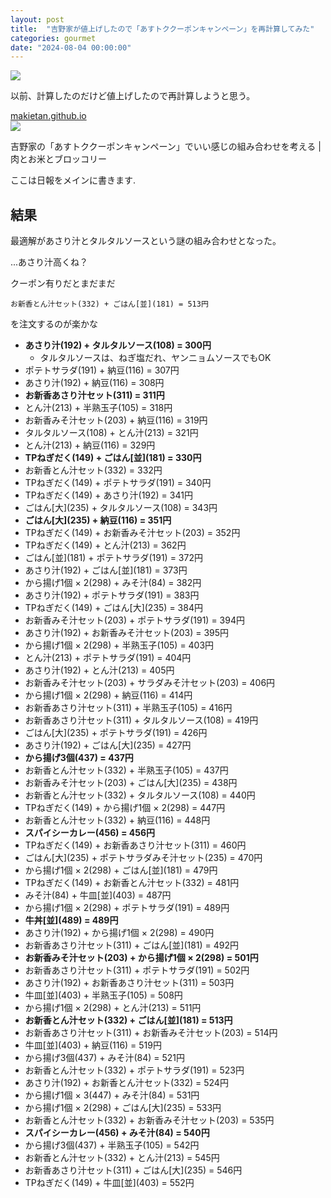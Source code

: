 ```yaml
---
layout: post
title:  "吉野家が値上げしたので「あすトククーポンキャンペーン」を再計算してみた"
categories: gourmet
date: "2024-08-04 00:00:00"
---
```


![](https://www.yoshinoya.com/wp-content/uploads/2024/05/29165008/240430-asutoku-pc.jpg)

以前、計算したのだけど値上げしたので再計算しようと思う。


<div class="card">
  <a href="https://makietan.github.io/gourmet/2024/06/26/report.html"></a>
  <div class="card__header">
    <a href="https://makietan.github.io/gourmet/2024/06/26/report.html">makietan.github.io</a>
  </div>
  <div class="card__image">
    <img src="https://makietan.github.io/assets/thumbnail/logo.png">
  </div>
  <div class="card__title">
    <p>吉野家の「あすトククーポンキャンペーン」でいい感じの組み合わせを考える | 肉とお米とブロッコリー</p>
  </div>
  <div class="card__description">
    <p>ここは日報をメインに書きます.</p>
  </div>
</div>


## 結果

最適解があさり汁とタルタルソースという謎の組み合わせとなった。

...あさり汁高くね？

クーポン有りだとまだまだ

```
お新香とん汁セット(332) + ごはん[並](181) = 513円
```

を注文するのが楽かな

- **あさり汁(192) + タルタルソース(108) = 300円**
  - タルタルソースは、ねぎ塩だれ、ヤンニョムソースでもOK
- ポテトサラダ(191) + 納豆(116) = 307円
- あさり汁(192) + 納豆(116) = 308円
- **お新香あさり汁セット(311) = 311円**
- とん汁(213) + 半熟玉子(105) = 318円
- お新香みそ汁セット(203) + 納豆(116) = 319円
- タルタルソース(108) + とん汁(213) = 321円
- とん汁(213) + 納豆(116) = 329円
- **TPねぎだく(149) + ごはん\[並](181) = 330円**
- お新香とん汁セット(332) = 332円
- TPねぎだく(149) + ポテトサラダ(191) = 340円
- TPねぎだく(149) + あさり汁(192) = 341円
- ごはん\[大](235) + タルタルソース(108) = 343円
- **ごはん\[大](235) + 納豆(116) = 351円**
- TPねぎだく(149) + お新香みそ汁セット(203) = 352円
- TPねぎだく(149) + とん汁(213) = 362円
- ごはん\[並](181) + ポテトサラダ(191) = 372円
- あさり汁(192) + ごはん\[並](181) = 373円
- から揚げ1個 × 2(298) + みそ汁(84) = 382円
- あさり汁(192) + ポテトサラダ(191) = 383円
- TPねぎだく(149) + ごはん\[大](235) = 384円
- お新香みそ汁セット(203) + ポテトサラダ(191) = 394円
- あさり汁(192) + お新香みそ汁セット(203) = 395円
- から揚げ1個 × 2(298) + 半熟玉子(105) = 403円
- とん汁(213) + ポテトサラダ(191) = 404円
- あさり汁(192) + とん汁(213) = 405円
- お新香みそ汁セット(203) + サラダみそ汁セット(203) = 406円
- から揚げ1個 × 2(298) + 納豆(116) = 414円
- お新香あさり汁セット(311) + 半熟玉子(105) = 416円
- お新香あさり汁セット(311) + タルタルソース(108) = 419円
- ごはん\[大](235) + ポテトサラダ(191) = 426円
- あさり汁(192) + ごはん\[大](235) = 427円
- **から揚げ3個(437) = 437円**
- お新香とん汁セット(332) + 半熟玉子(105) = 437円
- お新香みそ汁セット(203) + ごはん\[大](235) = 438円
- お新香とん汁セット(332) + タルタルソース(108) = 440円
- TPねぎだく(149) + から揚げ1個 × 2(298) = 447円
- お新香とん汁セット(332) + 納豆(116) = 448円
- **スパイシーカレー(456) = 456円**
- TPねぎだく(149) + お新香あさり汁セット(311) = 460円
- ごはん\[大](235) + ポテトサラダみそ汁セット(235) = 470円
- から揚げ1個 × 2(298) + ごはん\[並](181) = 479円
- TPねぎだく(149) + お新香とん汁セット(332) = 481円
- みそ汁(84) + 牛皿\[並](403) = 487円
- から揚げ1個 × 2(298) + ポテトサラダ(191) = 489円
- **牛丼\[並](489) = 489円**
- あさり汁(192) + から揚げ1個 × 2(298) = 490円
- お新香あさり汁セット(311) + ごはん\[並](181) = 492円
- **お新香みそ汁セット(203) + から揚げ1個 × 2(298) = 501円**
- お新香あさり汁セット(311) + ポテトサラダ(191) = 502円
- あさり汁(192) + お新香あさり汁セット(311) = 503円
- 牛皿\[並](403) + 半熟玉子(105) = 508円
- から揚げ1個 × 2(298) + とん汁(213) = 511円
- **お新香とん汁セット(332) + ごはん\[並](181) = 513円**
- お新香あさり汁セット(311) + お新香みそ汁セット(203) = 514円
- 牛皿\[並](403) + 納豆(116) = 519円
- から揚げ3個(437) + みそ汁(84) = 521円
- お新香とん汁セット(332) + ポテトサラダ(191) = 523円
- あさり汁(192) + お新香とん汁セット(332) = 524円
- から揚げ1個 × 3(447) + みそ汁(84) = 531円
- から揚げ1個 × 2(298) + ごはん\[大](235) = 533円
- お新香とん汁セット(332) + お新香みそ汁セット(203) = 535円
- **スパイシーカレー(456) + みそ汁(84) = 540円**
- から揚げ3個(437) + 半熟玉子(105) = 542円
- お新香とん汁セット(332) + とん汁(213) = 545円
- お新香あさり汁セット(311) + ごはん\[大](235) = 546円
- TPねぎだく(149) + 牛皿\[並](403) = 552円

<script>
const menu = [
    { "name": "TPねぎだく", "price": 149 },
    { "name": "あさり汁", "price": 192 },
    { "name": "お新香", "price": 149 },
    { "name": "お新香あさり汁セット", "price": 311 },
    { "name": "お新香とん汁セット", "price": 332 },
    { "name": "お新香みそ汁セット", "price": 203 },
    { "name": "から揚げ1個 × 2", "price": 298 },
    { "name": "から揚げ1個 × 3", "price": 447 },
    { "name": "から揚げ1個", "price": 149 },
    { "name": "から揚げ3個", "price": 437 },
    { "name": "から揚げ丼[並]", "price": 564 },
    { "name": "ごはん[大]", "price": 235 },
    { "name": "ごはん[並]", "price": 181 },
    { "name": "サラダあさり汁セット", "price": 311 },
    { "name": "サラダとん汁セット", "price": 332 },
    { "name": "サラダみそ汁セット", "price": 203 },
    { "name": "スパイシーカレー", "price": 456 },
    { "name": "タルタルソース", "price": 108 },
    { "name": "チーズスパイシーカレー", "price": 605 },
    { "name": "チーズ牛サラダ", "price": 645 },
    { "name": "とん汁", "price": 213 },
    { "name": "ねぎラー油", "price": 149 },
    { "name": "ねぎ塩だれ", "price": 108 },
    { "name": "ねぎ塩牛カルビ皿", "price": 578 },
    { "name": "ねぎ半玉", "price": 149 },
    { "name": "ポテトサラダ", "price": 191 },
    { "name": "ポテトサラダみそ汁セット", "price": 235 },
    { "name": "みそ汁", "price": 84 },
    { "name": "ヤンニョムソース", "price": 108 },
    { "name": "牛カルビ皿", "price": 578 },
    { "name": "牛皿[大盛]", "price": 511 },
    { "name": "牛皿[得盛]", "price": 619 },
    { "name": "牛皿[並]", "price": 403 },
    { "name": "牛焼肉皿", "price": 578 },
    { "name": "牛丼[アタマの大盛]", "price": 618 },
    { "name": "牛丼[小盛]", "price": 456 },
    { "name": "牛丼[大盛]", "price": 683 },
    { "name": "牛丼[並]", "price": 489 },
    { "name": "生野菜サラダ", "price": 149 },
    { "name": "肉だく（牛小鉢）", "price": 203 },
    { "name": "納豆", "price": 116 },
    { "name": "半熟玉子", "price": 105 }
];

let selectedItems = [];
const TARGET = 300;
let closestTotal = Infinity;

for (let i = 0; i < menu.length; i++) {
  if (menu[i].price >= TARGET && Math.abs(menu[i].price - TARGET) < Math.abs(closestTotal - TARGET)) {
    selectedItems = [];
    selectedItems[0] = menu[i];
    closestTotal = menu[i].price;
  } else {
    for (let j = 0; j < menu.length; j++) {
      const total = menu[i].price + menu[j].price;
      if (total >= TARGET && Math.abs(total - TARGET) < Math.abs(closestTotal - TARGET)) {
        selectedItems[0] = menu[i];
        selectedItems[1] = menu[j];
        closestTotal = total;
      }
    }
  }
}

console.log(selectedItems.map((d) => `${d.name}(${d.price})`).join(' + ') + " = " + selectedItems.reduce((sum, d) => sum + d.price, 0) + "円");

</script>
